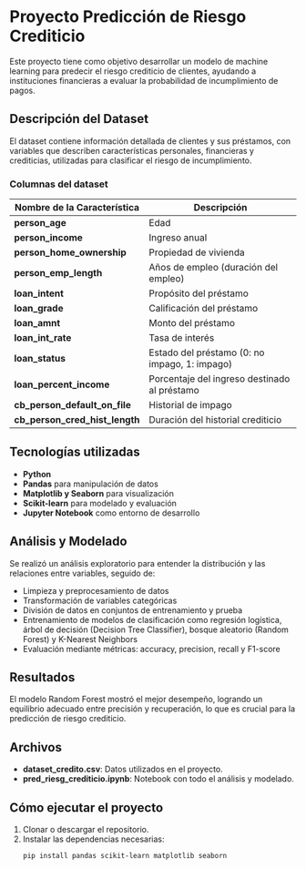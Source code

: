 # Proyecto Predicción de Riesgo Crediticio

Este proyecto tiene como objetivo desarrollar un modelo de machine learning para predecir el riesgo crediticio de clientes, ayudando a instituciones financieras a evaluar la probabilidad de incumplimiento de pagos.

## Descripción del Dataset

El dataset contiene información detallada de clientes y sus préstamos, con variables que describen características personales, financieras y crediticias, utilizadas para clasificar el riesgo de incumplimiento.

### Columnas del dataset

| Nombre de la Característica    | Descripción                                     |
| ------------------------------ | ---------------------------------------------- |
| **person_age**                 | Edad                                           |
| **person_income**              | Ingreso anual                                  |
| **person_home_ownership**      | Propiedad de vivienda                          |
| **person_emp_length**          | Años de empleo (duración del empleo)           |
| **loan_intent**               | Propósito del préstamo                         |
| **loan_grade**                | Calificación del préstamo                      |
| **loan_amnt**                 | Monto del préstamo                             |
| **loan_int_rate**             | Tasa de interés                               |
| **loan_status**               | Estado del préstamo (0: no impago, 1: impago) |
| **loan_percent_income**       | Porcentaje del ingreso destinado al préstamo  |
| **cb_person_default_on_file** | Historial de impago                            |
| **cb_person_cred_hist_length**| Duración del historial crediticio              |

## Tecnologías utilizadas

- **Python**  
- **Pandas** para manipulación de datos  
- **Matplotlib y Seaborn** para visualización  
- **Scikit-learn** para modelado y evaluación  
- **Jupyter Notebook** como entorno de desarrollo  

## Análisis y Modelado

Se realizó un análisis exploratorio para entender la distribución y las relaciones entre variables, seguido de:

- Limpieza y preprocesamiento de datos  
- Transformación de variables categóricas  
- División de datos en conjuntos de entrenamiento y prueba  
- Entrenamiento de modelos de clasificación como  regresión logística, árbol de decisión (Decision Tree Classifier), bosque aleatorio (Random Forest) y K-Nearest Neighbors  
- Evaluación mediante métricas: accuracy, precision, recall y F1-score  

## Resultados

El modelo Random Forest mostró el mejor desempeño, logrando un equilibrio adecuado entre precisión y recuperación, lo que es crucial para la predicción de riesgo crediticio.

## Archivos

- **dataset_credito.csv**: Datos utilizados en el proyecto.  
- **pred_riesg_crediticio.ipynb**: Notebook con todo el análisis y modelado.  

## Cómo ejecutar el proyecto

1. Clonar o descargar el repositorio.  
2. Instalar las dependencias necesarias:  
   ```bash
   pip install pandas scikit-learn matplotlib seaborn
